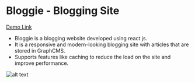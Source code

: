 # Bloggie - Blogging Site

[Demo Link](https://bloggie-v2.vercel.app/)
* Bloggie is a blogging website developed using react js.
* It is a responsive and modern-looking blogging site with articles that are stored in GraphCMS.
* Supports features like caching to reduce the load on the site and improve performance.

![alt text](result.png)
